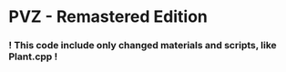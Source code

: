 # PVZ - Remastered Edition
### ! This code include only changed materials and scripts, like Plant.cpp !
